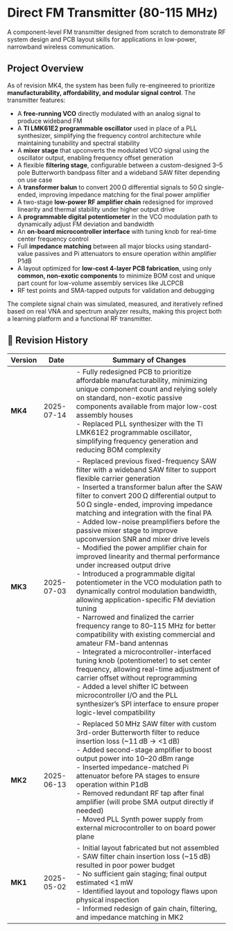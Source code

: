 # Direct FM Transmitter (80-115 MHz)

A component-level FM transmitter designed from scratch to demonstrate RF system design and PCB layout skills for applications in low-power, narrowband wireless communication.

## Project Overview

As of revision MK4, the system has been fully re-engineered to prioritize **manufacturability, affordability, and modular signal control**. The transmitter features:

- A **free-running VCO** directly modulated with an analog signal to produce wideband FM
- A **TI LMK61E2 programmable oscillator** used in place of a PLL synthesizer, simplifying the frequency control architecture while maintaining tunability and spectral stability
- A **mixer stage** that upconverts the modulated VCO signal using the oscillator output, enabling frequency offset generation
- A flexible **filtering stage**, configurable between a custom-designed 3–5 pole Butterworth bandpass filter and a wideband SAW filter depending on use case
- A **transformer balun** to convert 200 Ω differential signals to 50 Ω single-ended, improving impedance matching for the final power amplifier
- A two-stage **low-power RF amplifier chain** redesigned for improved linearity and thermal stability under higher output drive
- A **programmable digital potentiometer** in the VCO modulation path to dynamically adjust FM deviation and bandwidth
- An **on-board microcontroller interface** with tuning knob for real-time center frequency control
- Full **impedance matching** between all major blocks using standard-value passives and Pi attenuators to ensure operation within amplifier P1dB
- A layout optimized for **low-cost 4-layer PCB fabrication**, using only **common, non-exotic components** to minimize BOM cost and unique part count for low-volume assembly services like JLCPCB
- RF test points and SMA-tapped outputs for validation and debugging

The complete signal chain was simulated, measured, and iteratively refined based on real VNA and spectrum analyzer results, making this project both a learning platform and a functional RF transmitter.


## 🔁 Revision History

| Version | Date       | Summary of Changes |
|---------|------------|--------------------|
| **MK4** | 2025-07-14 | - Fully redesigned PCB to prioritize affordable manufacturability, minimizing unique component count and relying solely on standard, non-exotic passive components available from major low-cost assembly houses<br>- Replaced PLL synthesizer with the TI LMK61E2 programmable oscillator, simplifying frequency generation and reducing BOM complexity |
| **MK3** | 2025-07-03 | - Replaced previous fixed-frequency SAW filter with a wideband SAW filter to support flexible carrier generation<br>- Inserted a transformer balun after the SAW filter to convert 200 Ω differential output to 50 Ω single-ended, improving impedance matching and integration with the final PA<br>- Added low-noise preamplifiers before the passive mixer stage to improve upconversion SNR and mixer drive levels<br>- Modified the power amplifier chain for improved linearity and thermal performance under increased output drive<br>- Introduced a programmable digital potentiometer in the VCO modulation path to dynamically control modulation bandwidth, allowing application-specific FM deviation tuning<br>- Narrowed and finalized the carrier frequency range to 80–115 MHz for better compatibility with existing commercial and amateur FM-band antennas<br>- Integrated a microcontroller-interfaced tuning knob (potentiometer) to set center frequency, allowing real-time adjustment of carrier offset without reprogramming<br>- Added a level shifter IC between microcontroller I/O and the PLL synthesizer’s SPI interface to ensure proper logic-level compatibility |
| **MK2** | 2025-06-13 | - Replaced 50 MHz SAW filter with custom 3rd-order Butterworth filter to reduce insertion loss (~11 dB → <1 dB)<br>- Added second-stage amplifier to boost output power into 10–20 dBm range<br>- Inserted impedance-matched Pi attenuator before PA stages to ensure operation within P1dB<br>- Removed redundant RF tap after final amplifier (will probe SMA output directly if needed)<br>- Moved PLL Synth power supply from external microcontroller to on board power plane |
| **MK1** | 2025-05-02 | - Initial layout fabricated but not assembled<br>- SAW filter chain insertion loss (~15 dB) resulted in poor power budget<br>- No sufficient gain staging; final output estimated <1 mW<br>- Identified layout and topology flaws upon physical inspection<br>- Informed redesign of gain chain, filtering, and impedance matching in MK2 |
